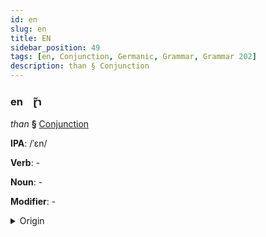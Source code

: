 ```yaml
---
id: en
slug: en
title: EN
sidebar_position: 49
tags: [en, Conjunction, Germanic, Grammar, Grammar 202]
description: than § Conjunction
---
```


### en&emsp;<span kind="abugida">ɽ̃ɿ</span>

*than* **§** [Conjunction](../../tags/Conjunction)

**IPA**: /ˈɛn/

**Verb**: -

**Noun**: -

**Modifier**: -

<details>
    <summary>Origin</summary>
    Swedish än /ɛnː/<br/>
    <em>Germanic Language Family</em>
</details>